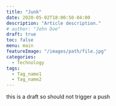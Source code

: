 ```yaml
---
title: "Junk"
date: 2020-05-02T18:00:50-04:00
description: "Article description."
# author: "John Doe"
draft: true
toc: false
menu: main
featureImage: "/images/path/file.jpg"
categories:
  - Technology
tags:
  - Tag_name1
  - Tag_name2
---
```


this is a draft so should not trigger a push